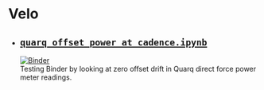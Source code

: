 # Velo 

- ## [`quarq_offset_power_at_cadence.ipynb`](quarq_offset_power_at_cadence.ipynb)
  [![Binder](https://mybinder.org/badge_logo.svg)](https://mybinder.org/v2/gh/bede/velo/master?filepath=quarq_offset_power_at_cadence.ipynb)   
  Testing Binder by looking at zero offset drift in Quarq direct force power meter readings.
